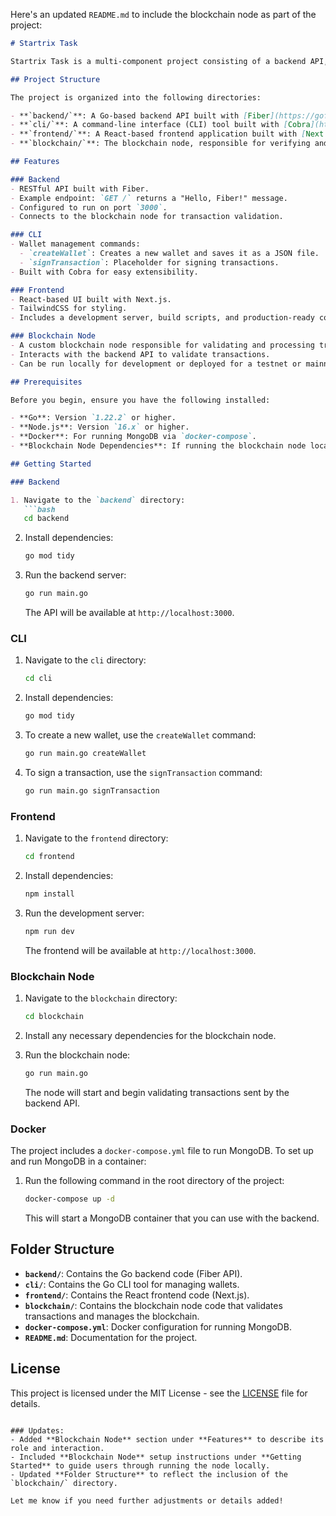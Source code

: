 Here's an updated `README.md` to include the blockchain node as part of the project:

```markdown
# Startrix Task

Startrix Task is a multi-component project consisting of a backend API, a CLI tool, a frontend application, and a blockchain node. It is designed to demonstrate a blockchain-based wallet system with a modern web interface and command-line utilities.

## Project Structure

The project is organized into the following directories:

- **`backend/`**: A Go-based backend API built with [Fiber](https://gofiber.io/).
- **`cli/`**: A command-line interface (CLI) tool built with [Cobra](https://github.com/spf13/cobra) for managing wallets.
- **`frontend/`**: A React-based frontend application built with [Next.js](https://nextjs.org/).
- **`blockchain/`**: The blockchain node, responsible for verifying and processing transactions.

## Features

### Backend
- RESTful API built with Fiber.
- Example endpoint: `GET /` returns a "Hello, Fiber!" message.
- Configured to run on port `3000`.
- Connects to the blockchain node for transaction validation.

### CLI
- Wallet management commands:
  - `createWallet`: Creates a new wallet and saves it as a JSON file.
  - `signTransaction`: Placeholder for signing transactions.
- Built with Cobra for easy extensibility.

### Frontend
- React-based UI built with Next.js.
- TailwindCSS for styling.
- Includes a development server, build scripts, and production-ready configurations.

### Blockchain Node
- A custom blockchain node responsible for validating and processing transactions.
- Interacts with the backend API to validate transactions.
- Can be run locally for development or deployed for a testnet or mainnet environment.

## Prerequisites

Before you begin, ensure you have the following installed:

- **Go**: Version `1.22.2` or higher.
- **Node.js**: Version `16.x` or higher.
- **Docker**: For running MongoDB via `docker-compose`.
- **Blockchain Node Dependencies**: If running the blockchain node locally, ensure you have the required blockchain dependencies.

## Getting Started

### Backend

1. Navigate to the `backend` directory:
   ```bash
   cd backend
   ```

2. Install dependencies:
   ```bash
   go mod tidy
   ```

3. Run the backend server:
   ```bash
   go run main.go
   ```

   The API will be available at `http://localhost:3000`.

### CLI

1. Navigate to the `cli` directory:
   ```bash
   cd cli
   ```

2. Install dependencies:
   ```bash
   go mod tidy
   ```

3. To create a new wallet, use the `createWallet` command:
   ```bash
   go run main.go createWallet
   ```

4. To sign a transaction, use the `signTransaction` command:
   ```bash
   go run main.go signTransaction
   ```

### Frontend

1. Navigate to the `frontend` directory:
   ```bash
   cd frontend
   ```

2. Install dependencies:
   ```bash
   npm install
   ```

3. Run the development server:
   ```bash
   npm run dev
   ```

   The frontend will be available at `http://localhost:3000`.

### Blockchain Node

1. Navigate to the `blockchain` directory:
   ```bash
   cd blockchain
   ```

2. Install any necessary dependencies for the blockchain node.

3. Run the blockchain node:
   ```bash
   go run main.go
   ```

   The node will start and begin validating transactions sent by the backend API.

### Docker

The project includes a `docker-compose.yml` file to run MongoDB. To set up and run MongoDB in a container:

1. Run the following command in the root directory of the project:
   ```bash
   docker-compose up -d
   ```

   This will start a MongoDB container that you can use with the backend.

## Folder Structure

- **`backend/`**: Contains the Go backend code (Fiber API).
- **`cli/`**: Contains the Go CLI tool for managing wallets.
- **`frontend/`**: Contains the React frontend code (Next.js).
- **`blockchain/`**: Contains the blockchain node code that validates transactions and manages the blockchain.
- **`docker-compose.yml`**: Docker configuration for running MongoDB.
- **`README.md`**: Documentation for the project.

## License

This project is licensed under the MIT License - see the [LICENSE](LICENSE) file for details.
```

### Updates:
- Added **Blockchain Node** section under **Features** to describe its role and interaction.
- Included **Blockchain Node** setup instructions under **Getting Started** to guide users through running the node locally.
- Updated **Folder Structure** to reflect the inclusion of the `blockchain/` directory.

Let me know if you need further adjustments or details added!